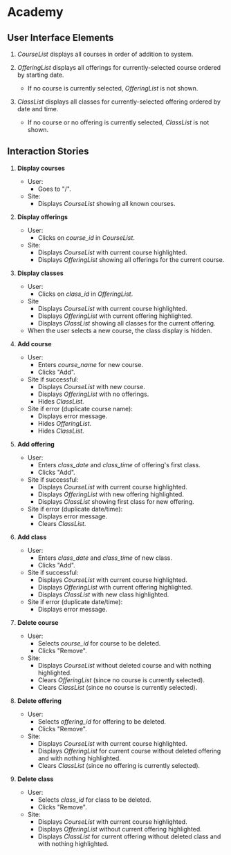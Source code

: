 # Academy

## User Interface Elements

1.  *CourseList* displays all courses in order of addition to system.

1.  *OfferingList* displays all offerings for currently-selected course
    ordered by starting date.
    -   If no course is currently selected, *OfferingList* is not shown.

1.  *ClassList* displays all classes for currently-selected offering
    ordered by date and time.
    -   If no course or no offering is currently selected, *ClassList*
        is not shown.

## Interaction Stories

1.  **Display courses**
    -   User:
        -   Goes to "/".
    -   Site:
        -   Displays *CourseList* showing all known courses.

1.  **Display offerings**
    -   User:
        -   Clicks on *course_id* in *CourseList*.
    -   Site:
        -   Displays *CourseList* with current course highlighted.
        -   Displays *OfferingList* showing all offerings for the current course.

1.  **Display classes**
    -   User:
        -   Clicks on *class_id* in *OfferingList*.
    -   Site
        -   Displays *CourseList* with current course highlighted.
        -   Displays *OfferingList* with current offering highlighted.
        -   Displays *ClassList* showing all classes for the current offering.
    -   When the user selects a new course, the class display is hidden.

1.  **Add course**
    -   User:
        -   Enters *course_name* for new course.
        -   Clicks "Add".
    -   Site if successful:
        -   Displays *CourseList* with new course.
        -   Displays *OfferingList* with no offerings.
        -   Hides *ClassList*.
    -   Site if error (duplicate course name):
        -   Displays error message.
        -   Hides *OfferingList*.
        -   Hides *ClassList*.

1.  **Add offering**
    -   User:
        -   Enters *class_date* and *class_time* of offering's first class.
        -   Clicks "Add".
    -   Site if successful:
        -   Displays *CourseList* with current course highlighted.
        -   Displays *OfferingList* with new offering highlighted.
        -   Displays *ClassList* showing first class for new offering.
    -   Site if error (duplicate date/time):
        -   Displays error message.
        -   Clears *ClassList*.

1.  **Add class**
    -   User:
        -   Enters *class_date* and *class_time* of new class.
        -   Clicks "Add".
    -   Site if successful:
        -   Displays *CourseList* with current course highlighted.
        -   Displays *OfferingList* with current offering highlighted.
        -   Displays *ClassList* with new class highlighted.
    -   Site if error (duplicate date/time):
        -   Displays error message.

1.  **Delete course**
    -   User:
        -   Selects *course_id* for course to be deleted.
        -   Clicks "Remove".
    -   Site:
        -   Displays *CourseList* without deleted course and with nothing highlighted.
        -   Clears *OfferingList* (since no course is currently selected).
        -   Clears *ClassList* (since no course is currently selected).

1.  **Delete offering**
    -   User:
        -   Selects *offering_id* for offering to be deleted.
        -   Clicks "Remove".
    -   Site:
        -   Displays *CourseList* with current course highlighted.
        -   Displays *OfferingList* for current course without deleted offering and with nothing highlighted.
        -   Clears *ClassList* (since no offering is currently selected).

1.  **Delete class**
    -   User:
        -   Selects *class_id* for class to be deleted.
        -   Clicks "Remove".
    -   Site:
        -   Displays *CourseList* with current course highlighted.
        -   Displays *OfferingList* without current offering highlighted.
        -   Displays *ClassList* for current offering without deleted class and with nothing highlighted.
